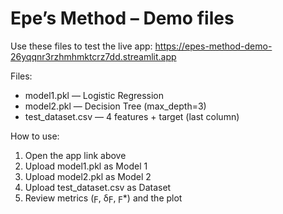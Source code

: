 # Epe’s Method – Demo files

Use these files to test the live app:
https://epes-method-demo-26yqqnr3rzhmhmktcrz7dd.streamlit.app

Files:
- model1.pkl — Logistic Regression
- model2.pkl — Decision Tree (max_depth=3)
- test_dataset.csv — 4 features + target (last column)

How to use:
1) Open the app link above
2) Upload model1.pkl as Model 1
3) Upload model2.pkl as Model 2
4) Upload test_dataset.csv as Dataset
5) Review metrics (ϝ, δϝ, ϝ*) and the plot
